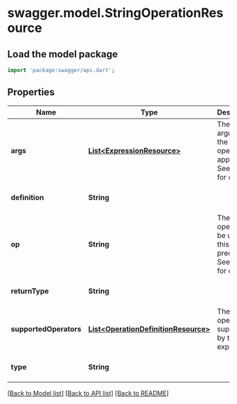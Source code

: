 # swagger.model.StringOperationResource

## Load the model package
```dart
import 'package:swagger/api.dart';
```

## Properties
Name | Type | Description | Notes
------------ | ------------- | ------------- | -------------
**args** | [**List&lt;ExpressionResource&gt;**](ExpressionResource.md) | The arguments the operator apply to. See notes for details. | [default to []]
**definition** | **String** |  | [optional] [default to null]
**op** | **String** | The operator to be used in this predicate. See notes for details. | [default to null]
**returnType** | **String** |  | [optional] [default to null]
**supportedOperators** | [**List&lt;OperationDefinitionResource&gt;**](OperationDefinitionResource.md) | The operators supported by this expression | [optional] [default to []]
**type** | **String** |  | [optional] [default to null]

[[Back to Model list]](../README.md#documentation-for-models) [[Back to API list]](../README.md#documentation-for-api-endpoints) [[Back to README]](../README.md)


